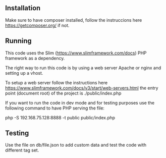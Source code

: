Installation
------------
Make sure to have composer installed, follow the instruccions here https://getcomposer.org/ if not.

Running
-----------
This code uses the Slim (https://www.slimframework.com/docs) PHP framework as a dependency. 

The right way to run this code is by using a web server Apache or nginx and setting up a vhost.

To setup a web server follow the instructions here https://www.slimframework.com/docs/v3/start/web-servers.html
the entry point (document root) of the project is ./public/index.php 

If you want to run the code in dev mode and for testing purposes use the following command to have PHP serving the file:

php -S 192.168.75.128:8888 -t public public/index.php


Testing
-----------
Use the file on db/file.json to add custom data and test the code with different tag set.
